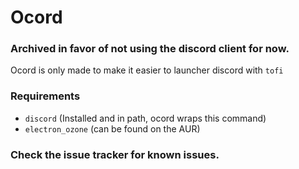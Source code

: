 # Ocord

### Archived in favor of not using the discord client for now.

Ocord is only made to make it easier to launcher discord with `tofi`

### Requirements
- `discord` (Installed and in path, ocord wraps this command) 
- `electron_ozone` (can be found on the AUR)


### Check the issue tracker for known issues.
